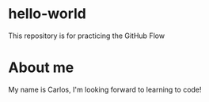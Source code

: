 # hello-world
This repository is for practicing the GitHub Flow
# About me

My name is Carlos, I'm looking forward to learning to code!
